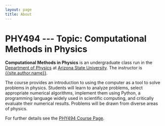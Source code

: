```yaml
---
layout: page
title: About
---
```


# PHY494 --- Topic: Computational Methods in Physics

**Computational Methods in Physics** is an undergraduate class run in
the [Department of Physics](http://physics.asu.edu) at [Arizona State
University](http://asu.edu). The instructor is
[{{site.author.name}}]({{site.author.url}}).

The course provides an introduction to using the computer as a tool to
solve problems in physics. Students will learn to analyze problems,
select appropriate numerical algorithms, implement them using Python,
a programming language widely used in scientific computing, and
critically evaluate their numerical results. Problems will be drawn
from diverse areas of physics.

For further details see the [PHY494 Course Page]({{site.course.url}}).


